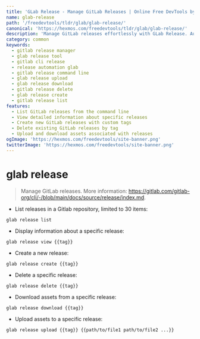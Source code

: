 ```yaml
---
title: 'GLab Release - Manage GitLab Releases | Online Free DevTools by Hexmos'
name: glab-release
path: '/freedevtools/tldr/glab/glab-release/'
canonical: 'https://hexmos.com/freedevtools/tldr/glab/glab-release/'
description: 'Manage GitLab releases effortlessly with GLab Release. Automate your release process, upload assets and control releases from the command line. Free online tool, no registration required.'
category: common
keywords:
  - gitlab release manager
  - glab release tool
  - gitlab cli release
  - release automation glab
  - gitlab release command line
  - glab release upload
  - glab release download
  - gitlab release delete
  - glab release create
  - gitlab release list
features:
  - List GitLab releases from the command line
  - View detailed information about specific releases
  - Create new GitLab releases with custom tags
  - Delete existing GitLab releases by tag
  - Upload and download assets associated with releases
ogImage: 'https://hexmos.com/freedevtools/site-banner.png'
twitterImage: 'https://hexmos.com/freedevtools/site-banner.png'
---
```


# glab release

> Manage GitLab releases.
> More information: <https://gitlab.com/gitlab-org/cli/-/blob/main/docs/source/release/index.md>.

- List releases in a Gitlab repository, limited to 30 items:

`glab release list`

- Display information about a specific release:

`glab release view {{tag}}`

- Create a new release:

`glab release create {{tag}}`

- Delete a specific release:

`glab release delete {{tag}}`

- Download assets from a specific release:

`glab release download {{tag}}`

- Upload assets to a specific release:

`glab release upload {{tag}} {{path/to/file1 path/to/file2 ...}}`
